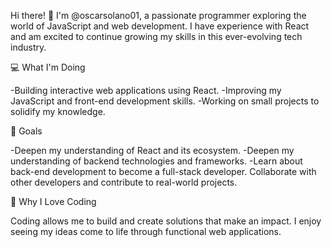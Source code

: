 Hi there! 👋 I'm @oscarsolano01, a passionate programmer exploring the world of JavaScript and web development.
I have experience with React and am excited to continue growing my skills in this ever-evolving tech industry.

💻 What I'm Doing

-Building interactive web applications using React.
-Improving my JavaScript and front-end development skills.
-Working on small projects to solidify my knowledge.

🚀 Goals

-Deepen my understanding of React and its ecosystem.
-Deepen my understanding of backend technologies and frameworks.
-Learn about back-end development to become a full-stack developer.
Collaborate with other developers and contribute to real-world projects.

🌱 Why I Love Coding

Coding allows me to build and create solutions that make an impact. I enjoy seeing my ideas come to life through functional web applications.


